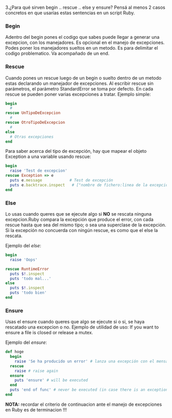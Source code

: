 3.¿Para qué sirven begin .. rescue .. else y ensure? Pensá al menos 2 casos concretos en que usarías estas sentencias en un script Ruby.

### Begin
Adentro del begin pones el codigo que sabes puede llegar a generar una excepcion, con los manejadores. Es opcional en el manejo de excepciones. Podes poner los manejadores sueltos en un metodo. Es para delimitar el codigo problematico. Va acompañado de un end.

### Rescue
Cuando pones un rescue luego de un begin o suelto dentro de un metodo estas declarando un manejador de excepciones.
Al escribir rescue sin parámetros, el parámetro StandardError se toma por defecto. En cada rescue se pueden poner varias excepciones a tratar. Ejemplo simple:
```ruby
begin
  #
rescue UnTipoDeExcepcion
  #
rescue OtroTipoDeExcepcion
  #
else
  # Otras excepciones
end
```

Para saber acerca del tipo de excepción, hay que mapear el objeto Exception a una variable usando rescue:
```ruby
begin
  raise 'Test de excepcion'
rescue Exception => e
  puts e.message            # Test de excepción
  puts e.backtrace.inspect   # ["nombre de fichero:linea de la excepción"]
end
```

### Else
Lo usas cuando queres que se ejecute algo si **NO** se rescata ninguna excepcion.Ruby compara la excepción que produce el error, con cada rescue hasta que sea del mismo tipo; o sea una superclase de la excepción. Si la excepción no concuerda con ningún rescue, es como que el else la rescata.

Ejemplo del *else*:
```ruby
begin
  raise 'Oops'

rescue RuntimeError
  puts $!.inspect
  puts 'todo mal...'
else
  puts $!.inspect
  puts 'todo bien'
end
```

### Ensure
Usas el ensure cuando queres que algo se ejecute si o si, se haya rescatado una excepcion o no. Ejemplo de utilidad de uso: If you want to ensure a file is closed or release a mutex.

Ejemplo del *ensure*:
```ruby
def hoge
  begin
    raise 'Se ha producido un error' # lanza una excepción con el mensaje entre ''
  rescue  
    raise # raise again
  ensure  
    puts 'ensure' # will be executed
  end  
  puts 'end of func' # never be executed (in case there is an exception)
end  
```


**NOTA:** recordar el criterio de continuacion ante el manejo de excepciones en Ruby es de terminacion !!!
